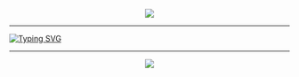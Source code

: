 <p align="center">
<img src="https://capsule-render.vercel.app/api?type=waving&color=timeGradient&height=300&&section=header&text=WELCOME%20TO&fontSize=90&fontAlign=50&fontAlignY=30&desc=WangXH56's%20GitHub&descAlign=50&descSize=30&descAlignY=60&animation=twinkling" />
</p>

***

<p>
<a href="https://git.io/typing-svg"><img src="https://readme-typing-svg.demolab.com?font=Fira+Code&pause=1000&center=true%C2%A0%E7%9C%9F&vCenter=true%C2%A0%E7%9C%9F&multiline=true&repeat=true%C2%A0%E7%9C%9F&random=true%C2%A0%E7%9C%9F&width=340&height=70&lines=%3E+Welcome+To+My+GitHub;%3E+Hope+U+CAN+Get+What+U+Want" alt="Typing SVG" /></a>
</p> 

***

<p align="center">
<img src="https://capsule-render.vercel.app/api?type=waving&color=timeGradient&height=300&&section=footer&text=THE%20END&fontSize=90&fontAlign=50&fontAlignY=70&desc=Have%20a%20nice%20day!&descAlign=50&descSize=30&descAlignY=40&animation=twinkling" />
</p>

